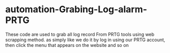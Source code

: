 # automation-Grabing-Log-alarm-PRTG
These code are used to grab all log record From PRTG tools using web scrapping method. as simply like we do it by log in using our PRTG account, then click the menu that appears on the website and so on
